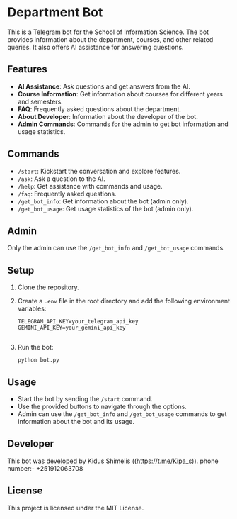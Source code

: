 # Department Bot

This is a Telegram bot for the School of Information Science. The bot provides information about the department, courses, and other related queries. It also offers AI assistance for answering questions.

## Features

- **AI Assistance**: Ask questions and get answers from the AI.
- **Course Information**: Get information about courses for different years and semesters.
- **FAQ**: Frequently asked questions about the department.
- **About Developer**: Information about the developer of the bot.
- **Admin Commands**: Commands for the admin to get bot information and usage statistics.

## Commands

- `/start`: Kickstart the conversation and explore features.
- `/ask`: Ask a question to the AI.
- `/help`: Get assistance with commands and usage.
- `/faq`: Frequently asked questions.
- `/get_bot_info`: Get information about the bot (admin only).
- `/get_bot_usage`: Get usage statistics of the bot (admin only).

## Admin

Only the admin can use the `/get_bot_info` and `/get_bot_usage` commands.

## Setup

1. Clone the repository.
2. Create a `.env` file in the root directory and add the following environment variables:
    ```
    TELEGRAM_API_KEY=your_telegram_api_key
    GEMINI_API_KEY=your_gemini_api_key
    ```

    ```
3. Run the bot:
    ```
    python bot.py
    ```

## Usage

- Start the bot by sending the `/start` command.
- Use the provided buttons to navigate through the options.
- Admin can use the `/get_bot_info` and `/get_bot_usage` commands to get information about the bot and its usage.

## Developer

This bot was developed by Kidus Shimelis ((https://t.me/Kipa_s)).
phone number:- +251912063708

## License

This project is licensed under the MIT License.
